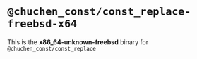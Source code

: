 # `@chuchen_const/const_replace-freebsd-x64`

This is the **x86_64-unknown-freebsd** binary for `@chuchen_const/const_replace`
